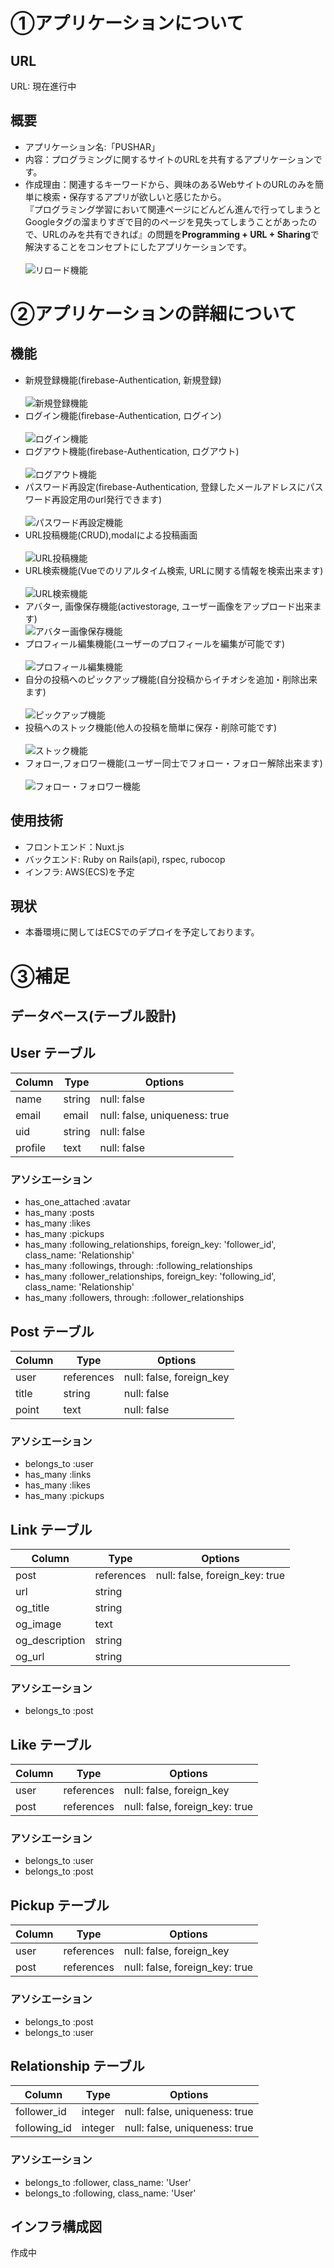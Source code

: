 # ①アプリケーションについて
## URL
URL:  現在進行中

## 概要
- アプリケーション名:「PUSHAR」
- 内容：プログラミングに関するサイトのURLを共有するアプリケーションです。
- 作成理由：関連するキーワードから、興味のあるWebサイトのURLのみを簡単に検索・保存するアプリが欲しいと感じたから。<br>『プログラミング学習において関連ページにどんどん進んで行ってしまうとGoogleタグの溜まりすぎで目的のページを見失ってしまうことがあったので、URLのみを共有できれば』の問題を**Programming + URL + Sharing**で解決することをコンセプトにしたアプリケーションです。<br><br>
![リロード機能](https://gyazo.com/3165bbeb00abf4c1a9634a6f3f424b27.gif)



# ②アプリケーションの詳細について
## 機能
- 新規登録機能(firebase-Authentication, 新規登録)<br><br>
![新規登録機能](https://gyazo.com/ad295d675060bbf4356320ec69a5c3df.gif)
- ログイン機能(firebase-Authentication, ログイン)<br><br>
![ログイン機能](https://gyazo.com/535fdcbc50e3b9710c17b7923c916609.gif)
- ログアウト機能(firebase-Authentication, ログアウト)<br><br>
![ログアウト機能](https://gyazo.com/528a8de7cc8e558a91f53e40f72241c6.gif)
- パスワード再設定(firebase-Authentication, 登録したメールアドレスにパスワード再設定用のurl発行できます)<br><br>
![パスワード再設定機能](https://gyazo.com/1bc73525b7caab26b293e53f16b7e63e.gif)
- URL投稿機能(CRUD),modalによる投稿画面<br><br>
![URL投稿機能](https://gyazo.com/a76b109fef5e4b5e6d18139a6ba05188.gif)
- URL検索機能(Vueでのリアルタイム検索, URLに関する情報を検索出来ます)<br><br>
![URL検索機能](https://gyazo.com/745d770be5a26a9aa4bd50d69782b387.gif)
- アバター, 画像保存機能(activestorage, ユーザー画像をアップロード出来ます)<br>
![アバター画像保存機能](https://gyazo.com/d945c09a2e5d2d24fd91298151656d2d.gif)
- プロフィール編集機能(ユーザーのプロフィールを編集が可能です)<br><br>
![プロフィール編集機能](https://gyazo.com/585c32b44dd14120077cf4fffe8f077e.gif)
- 自分の投稿へのピックアップ機能(自分投稿からイチオシを追加・削除出来ます)<br><br>
![ピックアップ機能](https://gyazo.com/1386c5bc3908526e7f89473393839275.gif)
- 投稿へのストック機能(他人の投稿を簡単に保存・削除可能です)<br><br>
![ストック機能](https://gyazo.com/df2a1b29a8c3c283f1d34f6981f3b190.gif)
- フォロー,フォロワー機能(ユーザー同士でフォロー・フォロー解除出来ます)<br><br>
![フォロー・フォロワー機能](https://gyazo.com/8a2d435b93842b6c4ad41fdf890729d7.gif)

## 使用技術
- フロントエンド：Nuxt.js
- バックエンド: Ruby on Rails(api), rspec, rubocop
- インフラ: AWS(ECS)を予定

## 現状
- 本番環境に関してはECSでのデプロイを予定しております。

# ③補足
## データベース(テーブル設計)
## User テーブル

| Column           | Type   | Options                       |
| ---------------- | ------ | ----------------------------- |
| name             | string | null: false                   |
| email            | email  | null: false, uniqueness: true |
| uid              | string | null: false                   |
| profile          | text   | null: false                   |


### アソシエーション

- has_one_attached :avatar
- has_many :posts
- has_many :likes
- has_many :pickups
- has_many :following_relationships, foreign_key: 'follower_id', class_name: 'Relationship'
- has_many :followings, through: :following_relationships
- has_many :follower_relationships, foreign_key: 'following_id', class_name: 'Relationship'
- has_many :followers, through: :follower_relationships

## Post テーブル

| Column         | Type       | Options                  |
| -------------- | ---------- | ------------------------ |
| user           | references | null: false, foreign_key |
| title          | string     | null: false              |
| point          | text       | null: false              |

### アソシエーション

- belongs_to :user
- has_many :links
- has_many :likes
- has_many :pickups

## Link テーブル

| Column        | Type       | Options                        |
| ------------- | ---------- | ------------------------------ |
| post          | references | null: false, foreign_key: true |
| url           | string     |                                |
| og_title      | string     |                                |
| og_image      | text       |                                |
| og_description| string     |                                |
| og_url        | string     |                                |

### アソシエーション

- belongs_to :post


## Like テーブル

| Column        | Type       | Options                        |
| ------------- | ---------- | ------------------------------ |
| user          | references | null: false, foreign_key       |
| post          | references | null: false, foreign_key: true | 

### アソシエーション

- belongs_to :user
- belongs_to :post


## Pickup テーブル

| Column        | Type       | Options                        |
| ------------- | ---------- | -----------------------------  |
| user          | references | null: false, foreign_key       |
| post          | references | null: false, foreign_key: true | 

### アソシエーション

- belongs_to :post
- belongs_to :user

## Relationship テーブル

| Column        | Type       | Options                        |
| ------------- | ---------- | -----------------------------  |
| follower_id   | integer    | null: false, uniqueness: true  |
| following_id  | integer    | null: false, uniqueness: true  |

### アソシエーション

- belongs_to :follower, class_name: 'User'
- belongs_to :following, class_name: 'User'

## インフラ構成図
作成中
